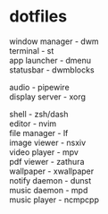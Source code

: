# dotfiles
window manager - dwm\
terminal - st\
app launcher - dmenu\
statusbar - dwmblocks

audio - pipewire\
display server - xorg

shell - zsh/dash\
editor - nvim\
file manager - lf\
image viewer - nsxiv\
video player - mpv\
pdf viewer - zathura\
wallpaper - xwallpaper\
notify daemon - dunst\
music daemon - mpd\
music player - ncmpcpp
